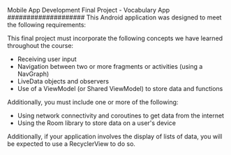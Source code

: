 Mobile App Development Final Project - Vocabulary App
####################
This Android application was designed to meet the following requirements:

This final project must incorporate the following concepts we have learned throughout the course: 

+ Receiving user input 
+ Navigation between two or more fragments or activities (using a NavGraph)
+ LiveData objects and observers 
+ Use of a ViewModel (or Shared ViewModel) to store data and functions  

Additionally, you must include one or more of the following: 

+ Using network connectivity and coroutines to get data from the internet
+ Using the Room library to store data on a user's device 

Additionally, if your application involves the display of lists of data, you will be expected to use a RecyclerView to do so. 
